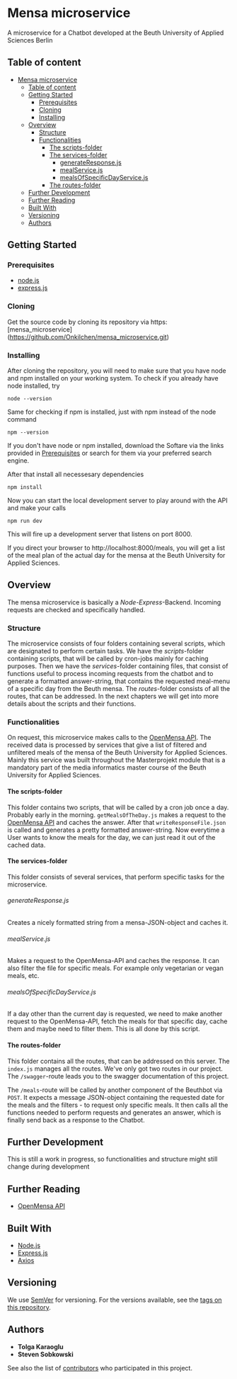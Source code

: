 # Mensa microservice

A microservice for a Chatbot developed at the Beuth University of Applied Sciences Berlin

## Table of content

- [Mensa microservice](#mensa-microservice)
  - [Table of content](#table-of-content)
  - [Getting Started](#getting-started)
    - [Prerequisites](#prerequisites)
    - [Cloning](#cloning)
    - [Installing](#installing)
  - [Overview](#overview)
    - [Structure](#structure)
    - [Functionalities](#functionalities)
      - [The scripts-folder](#the-scripts-folder)
      - [The services-folder](#the-services-folder)
          - [generateResponse.js](#generateresponsejs)
          - [mealService.js](#mealservicejs)
          - [mealsOfSpecificDayService.js](#mealsofspecificdayservicejs)
      - [The routes-folder](#the-routes-folder)
  - [Further Development](#further-development)
  - [Further Reading](#further-reading)
  - [Built With](#built-with)
  - [Versioning](#versioning)
  - [Authors](#authors)

## Getting Started

### Prerequisites

- [node.js](https://nodejs.org/en/)
- [express.js](https://expressjs.com/)

### Cloning

Get the source code by cloning its repository via https: [mensa_microservice] (https://github.com/Onkilchen/mensa_microservice.git)


### Installing

After cloning the repository, you will need to make sure that you have node and npm installed on your working system. To check if you already have node installed, try

`node --version`

Same for checking if npm is installed, just with npm instead of the node command

`npm --version`

If you don't have node or npm installed, download the Softare via the links provided in [Prerequisites](#prerequisites) or search for them via your preferred search engine.

After that install all necessesary dependencies

`npm install`

Now you can start the local development server to play around with the API and make your calls

`npm run dev`

This will fire up a development server that listens on port 8000.

If you direct your browser to http://localhost:8000/meals, you will get a list of the meal plan of the actual day for the mensa at the Beuth University for Applied Sciences.

## Overview

The mensa microservice is basically a _Node_-_Express_-Backend. Incoming requests are checked and specifically handled.

### Structure

The microservice consists of four folders containing several scripts, which are designated to perform certain tasks. We have the *scripts*-folder containing scripts, that will be called by cron-jobs mainly for caching purposes. Then we have the *services*-folder containing files, that consist of functions useful to process incoming requests from the chatbot and to generate a formatted answer-string, that contains the requested meal-menu of a specific day from the Beuth mensa. The *routes*-folder consists of all the routes, that can be addressed. In the next chapters we will get into more details about the scripts and their functions.

### Functionalities

On request, this microservice makes calls to the [OpenMensa API](https://doc.openmensa.org/api/v2/). The received data is processed by services that give a list of filtered and unfiltered meals of the mensa of the Beuth University for Applied Sciences. Mainly this service was built throughout the Masterprojekt module that is a mandatory part of the media informatics master course of the Beuth University for Applied Sciences.

#### The scripts-folder

This folder contains two scripts, that will be called by a cron job once a day. Probably early in the morning. `getMealsOfTheDay.js` makes a request to the [OpenMensa API](https://doc.openmensa.org/api/v2/) and caches the answer. After that `writeResponseFile.json` is called and generates a pretty formatted answer-string. Now everytime a User wants to know the meals for the day, we can just read it out of the cached data.

#### The services-folder

This folder consists of several services, that perform specific tasks for the microservice.

###### generateResponse.js

Creates a nicely formatted string from a mensa-JSON-object and caches it.

###### mealService.js

Makes a request to the OpenMensa-API and caches the response. It can also filter the file for specific meals. For example only vegetarian or vegan meals, etc.

###### mealsOfSpecificDayService.js

If a day other than the current day is requested, we need to make another request to the OpenMensa-API, fetch the meals for that specific day, cache them and maybe need to filter them. This is all done by this script.

#### The routes-folder

This folder contains all the routes, that can be addressed on this server. The `index.js` manages all the routes. We've only got two routes in our project. The `/swagger`-route leads you to the swagger documentation of this project. 

The `/meals`-route will be called by another component of the Beuthbot via `POST`. It expects a message JSON-object containing the requested date for the meals and the filters - to request only specific meals. It then calls all the functions needed to perform requests and generates an answer, which is finally send back as a response to the Chatbot.

## Further Development

This is still a work in progress, so functionalities and structure might still change during development

## Further Reading

- [OpenMensa API](https://doc.openmensa.org/api/v2/)

## Built With

- [Node.js](https://nodejs.org/en/)
- [Express.js](https://expressjs.com/)
- [Axios](https://www.npmjs.com/package/axios)

## Versioning

We use [SemVer](http://semver.org/) for versioning. For the versions available, see the [tags on this repository](https://github.com/<you>/<your-repo>/tags).

## Authors

- **Tolga Karaoglu**
- **Steven Sobkowski**

See also the list of [contributors](https://github.com/<you>/<your-repo>/contributors) who participated in this project.
